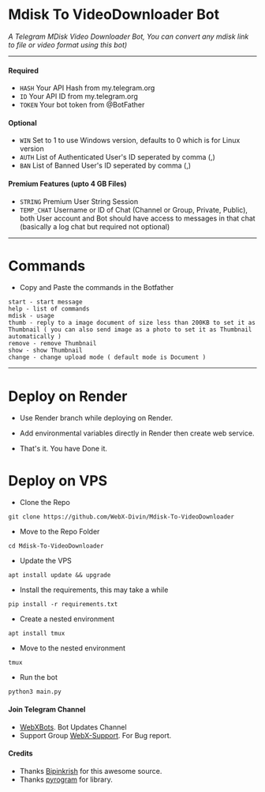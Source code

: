 # Mdisk To VideoDownloader Bot

*A Telegram MDisk Video Downloader Bot, You can convert any mdisk link to file or video format using this bot)*

---

#### Required

- `HASH` Your API Hash from my.telegram.org
- `ID` Your API ID from my.telegram.org
- `TOKEN` Your bot token from @BotFather

#### Optional

- `WIN` Set to 1 to use Windows version, defaults to 0 which is for Linux version
- `AUTH` List of Authenticated User's ID seperated by comma (,)
- `BAN` List of Banned User's ID seperated by comma (,)

#### Premium Features (upto 4 GB Files)

- `STRING` Premium User String Session
- `TEMP_CHAT` Username or ID of Chat (Channel or Group, Private, Public), both User account and Bot should have access to messages in that chat (basically a log chat but required not optional)

---

# Commands

- Copy and Paste the commands in the Botfather

```
start - start message
help - list of commands
mdisk - usage
thumb - reply to a image document of size less than 200KB to set it as Thumbnail ( you can also send image as a photo to set it as Thumbnail automatically )
remove - remove Thumbnail
show - show Thumbnail
change - change upload mode ( default mode is Document )
```
---

# Deploy on Render
 
 * Use Render branch while deploying on Render.

 * Add environmental variables directly in Render then create web service.

 * That's it. You have Done it.

# Deploy on VPS

 * Clone the Repo
 ```
 git clone https://github.com/WebX-Divin/Mdisk-To-VideoDownloader
 ```

 * Move to the Repo Folder
 ```
 cd Mdisk-To-VideoDownloader
 ```
 * Update the VPS
 ```
 apt install update && upgrade
 ```
 * Install the requirements, this may take a while 
 ```
 pip install -r requirements.txt
 ```

 * Create a nested environment
 ```
 apt install tmux
 ```
 * Move to the nested environment
 ```
 tmux
 ```
 * Run the bot
 ```
 python3 main.py
 ```

 #### Join Telegram Channel 
 - [WebXBots](https://t.me/WebXBots). Bot Updates Channel
 - Support Group [WebX-Support](https://t.me/Web_X_Support). For Bug report.

 #### Credits

 - Thanks [Bipinkrish](https://github.com/bipinkrish) for this awesome source.
 - Thanks [pyrogram](https://docs.pyrogram.org/) for library.